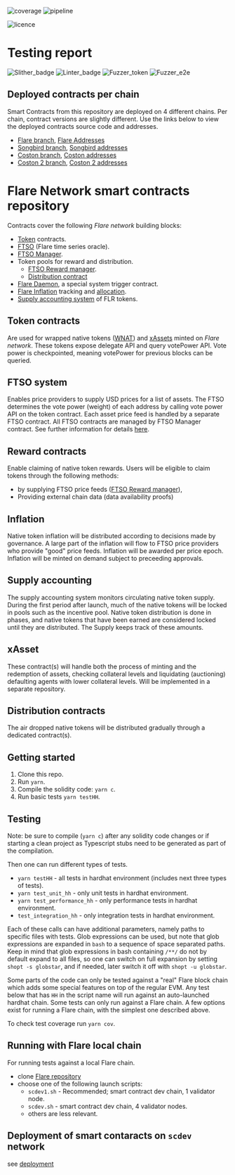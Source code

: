 ![coverage](https://gitlab.com/flarenetwork/flare-smart-contracts/badges/master/coverage.svg?job=coverage:on-schedule) 
![pipeline](https://gitlab.com/flarenetwork/flare-smart-contracts/badges/master/pipeline.svg)

![licence](https://img.shields.io/badge/Licence-MIT-green?style=plastic)

# Testing report
![Slither_badge](https://img.shields.io/endpoint?url=https%3A%2F%2Fbadges.aflabs.org%2Fapi%2F0%2Fbadges%2Fgetlatest%3Fbadge_name%3DFlareSCSlither)
![Linter_badge](https://img.shields.io/endpoint?url=https%3A%2F%2Fbadges.aflabs.org%2Fapi%2F0%2Fbadges%2Fgetlatest%3Fbadge_name%3DFlareSCSolhint)
![Fuzzer_token](https://img.shields.io/endpoint?url=https%3A%2F%2Fbadges.aflabs.org%2Fapi%2F0%2Fbadges%2Fgetlatest%3Fbadge_name%3DFlareSCFuzzerToken)
![Fuzzer_e2e](https://img.shields.io/endpoint?url=https%3A%2F%2Fbadges.aflabs.org%2Fapi%2F0%2Fbadges%2Fgetlatest%3Fbadge_name%3DFlareSCE2EFuzzer)

## Deployed contracts per chain
Smart Contracts from this repository are deployed on 4 different chains. Per chain, contract versions are slightly different. Use the links below to view the deployed contracts source code and addresses.
- [Flare branch](https://gitlab.com/flarenetwork/flare-smart-contracts/-/tree/flare_network_deployed_code), [Flare Addresses](https://gitlab.com/flarenetwork/flare-smart-contracts/-/blob/flare_network_deployed_code/deployment/deploys/flare.json)
- [Songbird branch](https://gitlab.com/flarenetwork/flare-smart-contracts/-/tree/songbird_network_deployed_code), [Songbird addresses](https://gitlab.com/flarenetwork/flare-smart-contracts/-/blob/songbird_network_deployed_code/deployment/deploys/songbird.json)
- [Coston branch](https://gitlab.com/flarenetwork/flare-smart-contracts/-/tree/coston_network_deployed_code), [Coston addresses](https://gitlab.com/flarenetwork/flare-smart-contracts/-/blob/coston_network_deployed_code/deployment/deploys/coston.json)
- [Coston 2 branch](https://gitlab.com/flarenetwork/flare-smart-contracts/-/tree/coston2_network_deployed_code), [Coston 2 addresses](https://gitlab.com/flarenetwork/flare-smart-contracts/-/blob/coston2_network_deployed_code/deployment/deploys/coston2.json)

# Flare Network smart contracts repository

Contracts cover the following *Flare network* building blocks:
- [Token](contracts/token/implementation) contracts.
- [FTSO](contracts/ftso/implementation/Ftso.sol) (Flare time series oracle).
- [FTSO Manager](contracts/ftso/implementation/FtsoManager.sol).
- Token pools for reward and distribution.
   - [FTSO Reward manager](contracts/tokenPools/implementation/FtsoRewardManager.sol).
   - [Distribution contract](contracts/tokenPools/Distribution.sol)
- [Flare Daemon](contracts/genesis/implementation/FlareDaemon.sol), a special system trigger contract.
- [Flare Inflation](contracts/inflation/implementation/Inflation.sol) tracking and [allocation](contracts/inflation/implementation/InflationAllocation.sol).
- [Supply accounting system](contracts/inflation/implementation/Supply.sol) of FLR tokens.

## Token contracts 

Are used for wrapped native tokens ([WNAT](contracts/token/implementation/WNat.sol)) and [xAssets](contracts/token/implementation/VPToken.sol) minted on *Flare network*. These tokens expose delegate API and query votePower API. Vote power is checkpointed, meaning votePower for previous blocks can be queried.

## FTSO system

Enables price providers to supply USD prices for a list of assets. The FTSO determines the vote power (weight) of each address by calling vote power API on the token contract. Each asset price feed is handled by a separate FTSO contract. All FTSO contracts are managed by FTSO Manager contract. See further information for details [here](docs/specs/FTSOManagerAndRewardManagerCodeFlows.md).

## Reward contracts

Enable claiming of native token rewards.
Users will be eligible to claim tokens through the following methods:
- by supplying FTSO price feeds ([FTSO Reward manager](contract/tokenPools/implementation/FtsoRewardManager.sol)), 
- Providing external chain data (data availability proofs)

## Inflation

Native token inflation will be distributed according to decisions made by governance. A large part of the inflation will flow to FTSO price providers who provide "good" price feeds. Inflation will be awarded per price epoch. Inflation will be minted on demand subject to preceeding approvals.

## Supply accounting

The supply accounting system monitors circulating native token supply. During the first period after launch, much of the native tokens will be locked in pools such as the incentive pool. Native token distribution is done in phases, and native tokens that have been earned are considered locked until they are distributed. The Supply keeps track of these amounts.

## xAsset

These contract(s) will handle both the process of minting and the redemption of assets, checking collateral levels and liquidating (auctioning) defaulting agents with lower collateral levels. Will be implemented in a separate repository.

## Distribution contracts

The air dropped native tokens will be distributed gradually through a dedicated contract(s).

## Getting started

1. Clone this repo.
2. Run `yarn`.
3. Compile the solidity code: `yarn c`.
4. Run basic tests `yarn testHH`.

## Testing

Note: be sure to compile (`yarn c`) after any solidity code changes or if starting a clean project as Typescript stubs need to be generated as part of the compilation. 

Then one can run different types of tests.

- `yarn testHH` - all tests in hardhat environment (includes next three types of tests).
- `yarn test_unit_hh` - only unit tests in hardhat environment.
- `yarn test_performance_hh` - only performance tests in hardhat environment.
- `test_integration_hh` - only integration tests in hardhat environment.

Each of these calls can have additional parameters, namely paths to specific files with tests. Glob expressions can be used, but note that glob expressions are expanded in `bash` to a sequence of space separated paths. Keep in mind that glob expressions in bash containing `/**/` do not by default expand to all files, so one can switch on full expansion by setting `shopt -s globstar`, and if needed, later switch it off with `shopt -u globstar`.

Some parts of the code can only be tested against a "real" Flare block chain which adds some special features on top of the regular EVM. Any test below that has `HH` in the script name will run against an auto-launched hardhat chain. Some tests can only run against a Flare chain.
A few options exist for running a Flare chain, with the simplest one described above.

To check test coverage run `yarn cov`.

## Running with Flare local chain

For running tests against a local Flare chain.
- clone [Flare repository](https://gitlab.com/flarenetwork/flare)
- choose one of the following launch scripts:
   - `scdev1.sh` - Recommended; smart contract dev chain, 1 validator node.
   - `scdev.sh` - smart contract dev chain, 4 validator nodes.
   - others are less relevant.

## Deployment of smart contaracts on `scdev` network

see [deployment](deployment/README.md)


